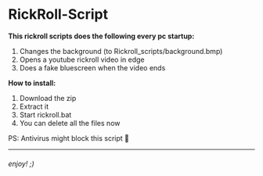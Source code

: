 # RickRoll-Script

**This rickroll scripts does the following every pc startup:**

1. Changes the background (to Rickroll_scripts/background.bmp)
2. Opens a youtube rickroll video in edge
3. Does a fake bluescreen when the video ends


**How to install:**

1. Download the zip
2. Extract it
3. Start rickroll.bat
4. You can delete all the files now

PS: Antivirus might block this script 🤷

------------
###### enjoy! ;)
